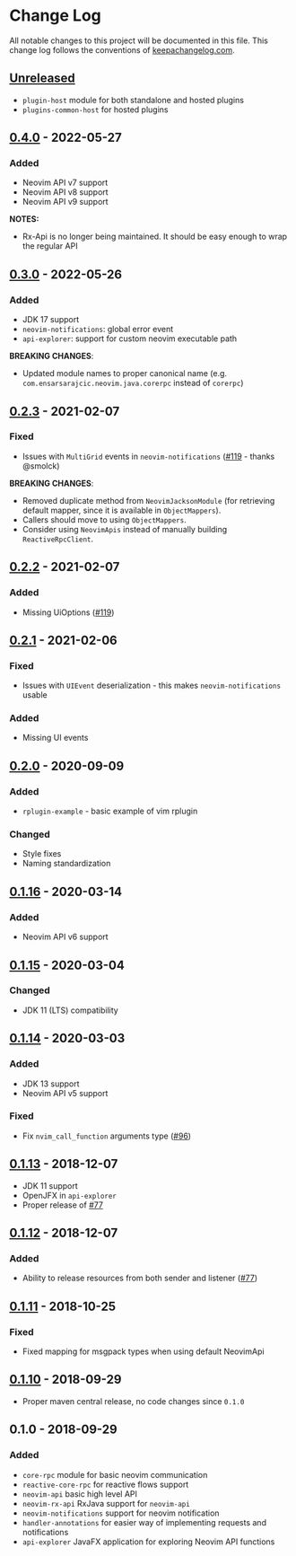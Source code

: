 # Change Log
All notable changes to this project will be documented in this file. This change log follows the conventions of [keepachangelog.com](http://keepachangelog.com/).

## [Unreleased]

- `plugin-host` module for both standalone and hosted plugins
- `plugins-common-host` for hosted plugins

## [0.4.0] - 2022-05-27

### Added
- Neovim API v7 support
- Neovim API v8 support
- Neovim API v9 support

**NOTES:**
- Rx-Api is no longer being maintained. It should be easy enough to wrap the regular API

## [0.3.0] - 2022-05-26

### Added
- JDK 17 support
- `neovim-notifications`: global error event
- `api-explorer`: support for custom neovim executable path

**BREAKING CHANGES**:
- Updated module names to proper canonical name (e.g. `com.ensarsarajcic.neovim.java.corerpc` instead of `corerpc`)

## [0.2.3] - 2021-02-07

### Fixed
- Issues with `MultiGrid` events in `neovim-notifications` ([#119][i119] - thanks @smolck)

**BREAKING CHANGES**:
- Removed duplicate method from `NeovimJacksonModule` (for retrieving default mapper, since it is available in `ObjectMappers`).
- Callers should move to using `ObjectMappers`.
- Consider using `NeovimApis` instead of manually building `ReactiveRpcClient`.

## [0.2.2] - 2021-02-07

### Added
- Missing UiOptions ([#119][i119])

## [0.2.1] - 2021-02-06

### Fixed
- Issues with `UIEvent` deserialization - this makes `neovim-notifications` usable

### Added
- Missing UI events

## [0.2.0] - 2020-09-09

### Added
- `rplugin-example` - basic example of vim rplugin

### Changed
- Style fixes
- Naming standardization

## [0.1.16] - 2020-03-14

### Added
- Neovim API v6 support

## [0.1.15] - 2020-03-04

### Changed
- JDK 11 (LTS) compatibility

## [0.1.14] - 2020-03-03

### Added
- JDK 13 support
- Neovim API v5 support

### Fixed
- Fix `nvim_call_function` arguments type ([#96][i96])

## [0.1.13] - 2018-12-07

- JDK 11 support
- OpenJFX in `api-explorer`
- Proper release of [#77][i77]

## [0.1.12] - 2018-12-07

### Added
- Ability to release resources from both sender and listener ([#77][i77])

## [0.1.11] - 2018-10-25

### Fixed
- Fixed mapping for msgpack types when using default NeovimApi

## [0.1.10] - 2018-09-29

- Proper maven central release, no code changes since `0.1.0`

## 0.1.0 - 2018-09-29
### Added
- `core-rpc` module for basic neovim communication
- `reactive-core-rpc` for reactive flows support
- `neovim-api` basic high level API
- `neovim-rx-api` RxJava support for `neovim-api`
- `neovim-notifications` support for neovim notification
- `handler-annotations` for easier way of implementing requests and notifications
- `api-explorer` JavaFX application for exploring Neovim API functions

[Unreleased]: https://github.com/esensar/neovim-java/compare/0.4.0...main
[0.1.10]: https://github.com/esensar/neovim-java/compare/0.1...0.1.10
[0.1.11]: https://github.com/esensar/neovim-java/compare/0.1.10...0.1.11
[0.1.12]: https://github.com/esensar/neovim-java/compare/0.1.11...0.1.12
[0.1.13]: https://github.com/esensar/neovim-java/compare/0.1.12...0.1.13
[0.1.14]: https://github.com/esensar/neovim-java/compare/0.1.13...0.1.14
[0.1.15]: https://github.com/esensar/neovim-java/compare/0.1.14...0.1.15
[0.1.16]: https://github.com/esensar/neovim-java/compare/0.1.15...0.1.16
[0.2.0]: https://github.com/esensar/neovim-java/compare/0.1.16...0.2.0
[0.2.1]: https://github.com/esensar/neovim-java/compare/0.2.0...0.2.1
[0.2.2]: https://github.com/esensar/neovim-java/compare/0.2.1...0.2.2
[0.2.3]: https://github.com/esensar/neovim-java/compare/0.2.2...0.2.3
[0.3.0]: https://github.com/esensar/neovim-java/compare/0.2.3...0.3.0
[0.4.0]: https://github.com/esensar/neovim-java/compare/0.3.0...0.4.0
[i77]: https://github.com/esensar/neovim-java/issues/77
[i96]: https://github.com/esensar/neovim-java/issues/96
[i119]: https://github.com/esensar/neovim-java/issues/119
